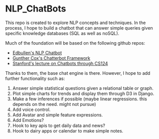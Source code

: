 # NLP_ChatBots

This repo is created to explore NLP concepts and techniques. In the process, I hope to build a chatbot that can answer simple queries given specific knowledge databases (SQL as well as noSQL).

Much of the foundation will be based on the following github repos:

+ [Edbullen's NLP Chatbot](https://github.com/edbullen/NLPBot)
+ [Gunther Cox's Chatterbot Framework](https://github.com/gunthercox/ChatterBot)
+ [Stanford's lecture on Chatbots through CS124](https://web.stanford.edu/class/cs124/lec/chatbot.pdf)


Thanks to them, the base chat engine is there. However, I hope to add further functionality such as:

1. Answer simple statistical questions given a relational table or graph.
2. Plot simple charts for trends and display them through D3 in Django.
3. Make a few inferences if possible (maybe linear regressions. this depends on the need. might not pursue)
4. Add voice control.
5. Add Avatar and simple feature expressions.
6. Add Emotions?
7. Hook to key apis to get daily data and news?
8. Hook to dairy apps or calendar to make simple notes.
